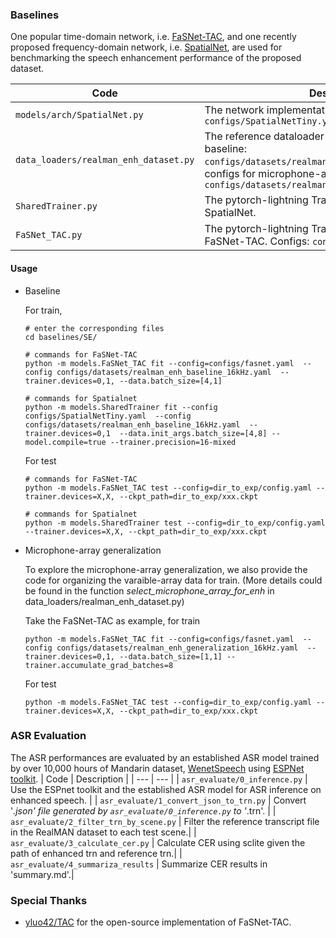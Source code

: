 ### Baselines
One popular time-domain network, i.e. [FaSNet-TAC](https://arxiv.org/abs/1910.14104), and one recently proposed frequency-domain network, i.e. [SpatialNet](https://arxiv.org/abs/2307.16516), are used for benchmarking the speech enhancement performance of the proposed dataset.


| Code | Description |
| --- | --- |
| `models/arch/SpatialNet.py` | The network implementation of SpatialNet. Configs: `configs/SpatialNetTiny.yaml` |
| `data_loaders/realman_enh_dataset.py` | The reference dataloader implementation. Configs for baseline: `configs/datasets/realman_enh_baseline_16k.yaml` and configs for microphone-array generalization: `configs/datasets/realman_enh_generalization_16k.yaml` |
| `SharedTrainer.py` | The pytorch-lightning Trainer implementation for SpatialNet.|
| `FaSNet_TAC.py` | The pytorch-lightning Trainer implementation for FaSNet-TAC. Configs: `configs/FaSNet_TAC.yaml` |

#### Usage
* Baseline
  
  For train,
  
  ```
  # enter the corresponding files
  cd baselines/SE/
  
  # commands for FaSNet-TAC
  python -m models.FaSNet_TAC fit --config=configs/fasnet.yaml  --config configs/datasets/realman_enh_baseline_16kHz.yaml  --trainer.devices=0,1, --data.batch_size=[4,1]
  
  # commands for Spatialnet
  python -m models.SharedTrainer fit --config configs/SpatialNetTiny.yaml  --config configs/datasets/realman_enh_baseline_16kHz.yaml  --trainer.devices=0,1  --data.init_args.batch_size=[4,8] --model.compile=true --trainer.precision=16-mixed
  ```

  For test
  ```
  # commands for FaSNet-TAC
  python -m models.FaSNet_TAC test --config=dir_to_exp/config.yaml --trainer.devices=X,X, --ckpt_path=dir_to_exp/xxx.ckpt
  
  # commands for Spatialnet
  python -m models.SharedTrainer test --config=dir_to_exp/config.yaml --trainer.devices=X,X, --ckpt_path=dir_to_exp/xxx.ckpt
  ```

* Microphone-array generalization
  
  To explore the microphone-array generalization, we also provide the code for organizing the varaible-array data for train. (More details could be found in the function *select_microphone_array_for_enh* in data_loaders/realman_enh_dataset.py)
  
  Take the FaSNet-TAC as example, for train
  
  ```
  python -m models.FaSNet_TAC fit --config=configs/fasnet.yaml  --config configs/datasets/realman_enh_generalization_16kHz.yaml  --trainer.devices=0,1, --data.batch_size=[1,1] --trainer.accumulate_grad_batches=8
  ```

  For test
  ```
  python -m models.FaSNet_TAC test --config=dir_to_exp/config.yaml --trainer.devices=X,X, --ckpt_path=dir_to_exp/xxx.ckpt
  ```


### ASR Evaluation
The ASR performances are evaluated by an established ASR model trained by over 10,000 hours of Mandarin dataset, [WenetSpeech](https://arxiv.org/abs/2110.03370) using [ESPNet toolkit](https://github.com/espnet/espnet).
| Code | Description |
| --- | --- |
| `asr_evaluate/0_inference.py` | Use the ESPnet toolkit and the established ASR model for ASR inference on enhanced speech. |
| `asr_evaluate/1_convert_json_to_trn.py` | Convert '*.json' file generated by `asr_evaluate/0_inference.py` to '*.trn'. |
| `asr_evaluate/2_filter_trn_by_scene.py` | Filter the reference transcript file in the RealMAN dataset to each test scene.|
| `asr_evaluate/3_calculate_cer.py` | Calculate CER using sclite given the path of enhanced trn and reference trn.|
| `asr_evaluate/4_summariza_results` | Summarize CER results in 'summary.md'.|


### Special Thanks
- [yluo42/TAC](https://github.com/yluo42/TAC) for the open-source implementation of FaSNet-TAC.
